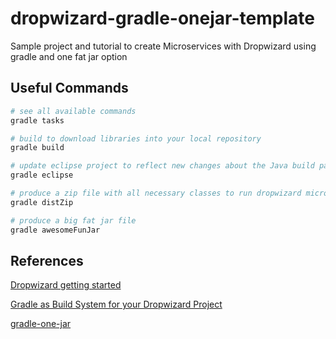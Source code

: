 # dropwizard-gradle-onejar-template
Sample project and tutorial to create Microservices with Dropwizard using gradle and one fat jar option

## Useful Commands

```sh
# see all available commands
gradle tasks

# build to download libraries into your local repository
gradle build

# update eclipse project to reflect new changes about the Java build path
gradle eclipse

# produce a zip file with all necessary classes to run dropwizard microservice template
gradle distZip

# produce a big fat jar file
gradle awesomeFunJar
```

## References
[Dropwizard getting started](http://www.dropwizard.io/getting-started.html)

[Gradle as Build System for your Dropwizard Project](http://alexanderkohout.de/blog/gradle-as-build-system-for-your-dropwizard-project/)

[gradle-one-jar](https://github.com/rholder/gradle-one-jar)






